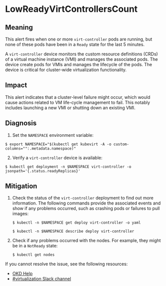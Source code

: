 # LowReadyVirtControllersCount

## Meaning

This alert fires when one or more `virt-controller` pods are running, but none of these pods have been in a `Ready` state for the last 5 minutes. 

A `virt-controller` device monitors the custom resource definitions (CRDs) of a virtual machine instance (VMI) and manages the associated pods. The device create pods for VMIs and manages the lifecycle of the pods. The device is critical for cluster-wide virtualization functionality.

## Impact

This alert indicates that a cluster-level failure might occur, which would cause actions related to VM life-cycle management to fail. This notably includes launching a new VMI or shutting down an existing VMI.

## Diagnosis

1. Set the `NAMESPACE` environment variable:

  ```
  $ export NAMESPACE="$(kubectl get kubevirt -A -o custom-columns="":.metadata.namespace)"
  ```

2. Verify a `virt-controller` device is available:
  ```
  $ kubectl get deployment -n $NAMESPACE virt-controller -o jsonpath='{.status.readyReplicas}'
  ```

## Mitigation
1. Check the status of the `virt-controller` deployment to find out more information. The following commands provide the associated events and show if any problems occurred, such as crashing pods or failures to pull images:
    ```
    $ kubectl -n $NAMESPACE get deploy virt-controller -o yaml
    ```
    ```
    $ kubectl -n $NAMESPACE describe deploy virt-controller
    ```
2. Check if any problems occurred with the nodes. For example, they might be in a `NotReady` state:
    ```
    $ kubectl get nodes
    ```

<!--CNV: If you cannot resolve the issue, log in to the [Customer Portal](https://access.redhat.com) and open a support case, attaching the artifacts gathered during the Diagnosis procedure.-->

<!--KVstart-->
If you cannot resolve the issue, see the following resources:

- [OKD Help](https://www.okd.io/help/)
- [#virtualization Slack channel](https://kubernetes.slack.com/channels/virtualization)
<!--KVend-->